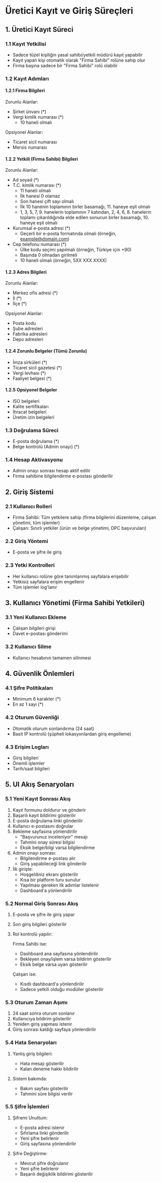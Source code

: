 # Üretici Kayıt ve Giriş Süreçleri

## 1. Üretici Kayıt Süreci

### 1.1 Kayıt Yetkilisi
- Sadece tüzel kişiliğin yasal sahibi/yetkili müdürü kayıt yapabilir
- Kayıt yapan kişi otomatik olarak "Firma Sahibi" rolüne sahip olur
- Firma başına sadece bir "Firma Sahibi" rolü olabilir

### 1.2 Kayıt Adımları

#### 1.2.1 Firma Bilgileri
Zorunlu Alanlar:
- Şirket ünvanı (*)
- Vergi kimlik numarası (*)
  - 10 haneli olmalı

Opsiyonel Alanlar:
- Ticaret sicil numarası
- Mersis numarası

#### 1.2.2 Yetkili (Firma Sahibi) Bilgileri
Zorunlu Alanlar:
- Ad soyad (*)
- T.C. kimlik numarası (*)
  - 11 haneli olmalı
  - İlk hanesi 0 olamaz
  - Son hanesi çift sayı olmalı
  - İlk 10 hanenin toplamının birler basamağı, 11. haneye eşit olmalı
  - 1, 3, 5, 7, 9. hanelerin toplamının 7 katından, 2, 4, 6, 8. hanelerin toplamı çıkarıldığında elde edilen sonucun birler basamağı, 10. haneye eşit olmalı
- Kurumsal e-posta adresi (*)
  - Geçerli bir e-posta formatında olmalı (örneğin, example@domain.com)
- Cep telefonu numarası (*)
  - Ülke kodu seçimi yapılmalı (örneğin, Türkiye için +90)
  - Başında 0 olmadan girilmeli
  - 10 haneli olmalı (örneğin, 5XX XXX XXXX)

#### 1.2.3 Adres Bilgileri
Zorunlu Alanlar:
- Merkez ofis adresi (*)
- İl (*)
- İlçe (*)

Opsiyonel Alanlar:
- Posta kodu
- Şube adresleri
- Fabrika adresleri
- Depo adresleri

#### 1.2.4 Zorunlu Belgeler (Tümü Zorunlu)
- İmza sirküleri (*)
- Ticaret sicil gazetesi (*)
- Vergi levhası (*)
- Faaliyet belgesi (*)

#### 1.2.5 Opsiyonel Belgeler
- ISO belgeleri
- Kalite sertifikaları
- İhracat belgeleri
- Üretim izin belgeleri

### 1.3 Doğrulama Süreci
- E-posta doğrulama (*)
- Belge kontrolü (Admin onayı) (*)

### 1.4 Hesap Aktivasyonu
- Admin onayı sonrası hesap aktif edilir
- Firma sahibine bilgilendirme e-postası gönderilir

## 2. Giriş Sistemi

### 2.1 Kullanıcı Rolleri
- Firma Sahibi: Tüm yetkilere sahip (firma bilgilerini düzenleme, çalışan yönetimi, tüm işlemler)
- Çalışan: Sınırlı yetkiler (ürün ve belge yönetimi, DPC başvuruları)

### 2.2 Giriş Yöntemi
- E-posta ve şifre ile giriş

### 2.3 Yetki Kontrolleri
- Her kullanıcı rolüne göre tanımlanmış sayfalara erişebilir
- Yetkisiz sayfalara erişim engellenir
- Tüm işlemler log'lanır

## 3. Kullanıcı Yönetimi (Firma Sahibi Yetkileri)

### 3.1 Yeni Kullanıcı Ekleme
- Çalışan bilgileri girişi
- Davet e-postası gönderimi

### 3.2 Kullanıcı Silme
- Kullanıcı hesabının tamamen silinmesi

## 4. Güvenlik Önlemleri

### 4.1 Şifre Politikaları
- Minimum 6 karakter (*)
- En az 1 sayı (*)

### 4.2 Oturum Güvenliği
- Otomatik oturum sonlandırma (24 saat)
- Basit IP kontrolü (şüpheli lokasyonlardan giriş engelleme)

### 4.3 Erişim Logları
- Giriş bilgileri
- Önemli işlemler
- Tarih/saat bilgileri

## 5. UI Akış Senaryoları

### 5.1 Yeni Kayıt Sonrası Akış
1. Kayıt formunu doldurur ve gönderir
2. Başarılı kayıt bildirimi gösterilir
3. E-posta doğrulama linki gönderilir
4. Kullanıcı e-postasını doğrular
5. Bekleme sayfasına yönlendirilir
   - "Başvurunuz inceleniyor" mesajı
   - Tahmini onay süresi bilgisi
   - Eksik belge/bilgi varsa bilgilendirme
6. Admin onayı sonrası:
   - Bilgilendirme e-postası alır
   - Giriş yapabileceği link gönderilir
7. İlk girişte:
   - Hoşgeldiniz ekranı gösterilir
   - Kısa bir platform turu sunulur
   - Yapılması gereken ilk adımlar listelenir
   - Dashboard'a yönlendirilir

### 5.2 Normal Giriş Sonrası Akış
1. E-posta ve şifre ile giriş yapar
2. Son giriş bilgileri gösterilir
3. Rol kontrolü yapılır:
   
   Firma Sahibi ise:
   - Dashboard ana sayfasına yönlendirilir
   - Bekleyen onay/işlem varsa bildirim gösterilir
   - Eksik belge varsa uyarı gösterilir
   
   Çalışan ise:
   - Kısıtlı dashboard'a yönlendirilir
   - Sadece yetkili olduğu modüller gösterilir

### 5.3 Oturum Zaman Aşımı
1. 24 saat sonra oturum sonlanır
2. Kullanıcıya bildirim gösterilir
3. Yeniden giriş yapması istenir
4. Giriş sonrası kaldığı sayfaya yönlendirilir

### 5.4 Hata Senaryoları
1. Yanlış giriş bilgileri:
   - Hata mesajı gösterilir
   - Kalan deneme hakkı bildirilir
   
2. Sistem bakımda:
   - Bakım sayfası gösterilir
   - Tahmini süre bilgisi verilir

### 5.5 Şifre İşlemleri
1. Şifremi Unuttum:
   - E-posta adresi istenir
   - Sıfırlama linki gönderilir
   - Yeni şifre belirlenir
   - Giriş sayfasına yönlendirilir

2. Şifre Değiştirme:
   - Mevcut şifre doğrulanır
   - Yeni şifre belirlenir
   - Başarılı değişiklik bildirimi gösterilir